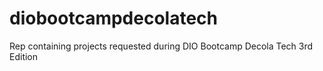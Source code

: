# diobootcampdecolatech
Rep containing projects requested during DIO Bootcamp Decola Tech 3rd Edition
